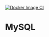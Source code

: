[![Docker Image CI](https://github.com/deck-app/mysql/actions/workflows/docker-image.yml/badge.svg?branch=main)](https://github.com/deck-app/mysql/actions/workflows/docker-image.yml)

# MySQL

